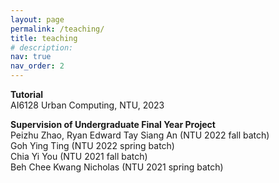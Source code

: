```yaml
---
layout: page
permalink: /teaching/
title: teaching
# description: 
nav: true
nav_order: 2
---
```


**Tutorial**\
AI6128 Urban Computing, NTU, 2023



**Supervision of Undergraduate Final Year Project**\
Peizhu Zhao, Ryan Edward Tay Siang An (NTU 2022 fall batch)\
Goh Ying Ting (NTU 2022 spring batch)\
Chia Yi You (NTU 2021 fall batch)\
Beh Chee Kwang Nicholas (NTU 2021 spring batch)





<!-- For now, this page is assumed to be a static description of your courses. You can convert it to a collection similar to `_projects/` so that you can have a dedicated page for each course.
Organize your courses by years, topics, or universities, however you like! -->
